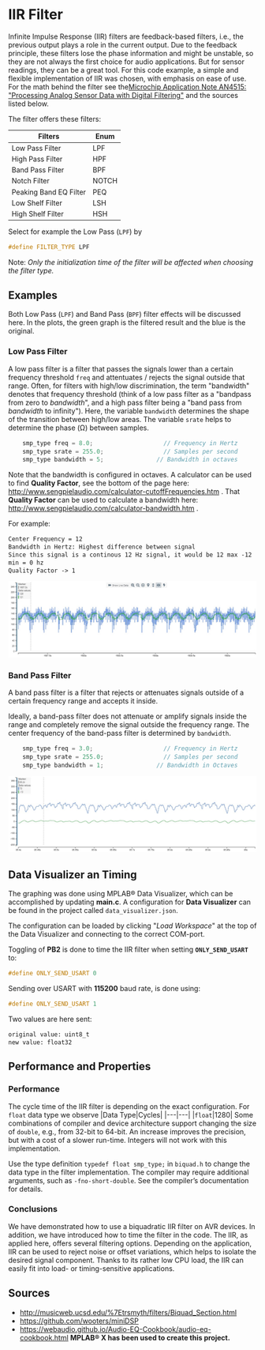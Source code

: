 
# IIR Filter

Infinite Impulse Response (IIR) filters are feedback-based filters, i.e., the previous output plays a role in the current output. Due to the feedback principle, these filters lose the phase information and might be unstable, so they are not always the first choice for audio applications. But for sensor readings, they can be a great tool. For this code example, a simple and flexible implementation of IIR was chosen, with emphasis on ease of use.
For the math behind the filter see the[Microchip Application Note AN4515: "Processing Analog Sensor Data with Digital Filtering"](https://ww1.microchip.com/downloads/en/Appnotes/ProcessAnalogSensorDataDigitalFiltering-DS00004515.pdf) and the sources listed below.


The filter offers these filters:

Filters                  | Enum                     |
-----------------------  | -----------------------  | 
Low Pass Filter          | LPF                      |
High Pass Filter         | HPF                      |
Band Pass Filter         | BPF                      |
Notch Filter             | NOTCH                    |
Peaking Band EQ Filter   | PEQ                      |
Low Shelf Filter         | LSH                      |
High Shelf Filter        | HSH                      |

Select for example the Low Pass (`LPF`) by

```c
#define FILTER_TYPE LPF
```
Note: *Only the initialization time of the filter will be affected when choosing the filter type.*



## Examples
Both Low Pass (`LPF`) and Band Pass (`BPF`) filter effects will be discussed here. In the plots, the green graph is the filtered result and the blue is the original. 

### Low Pass Filter
A low pass filter is a filter that passes the signals lower than a certain frequency threshold `freq` and attentuates / rejects the signal outside that range. Often, for filters with high/low discrimination, the term "bandwidth" denotes that frequency threshold (think of a low pass filter as a "bandpass from zero to _bandwidth_", and a high pass filter being a "band pass from _bandwidth_ to infinity"). Here, the variable `bandwidth` determines the shape of the transition between high/low areas. 
The variable `srate` helps to determine the phase (Ω) between samples.


```c
    smp_type freq = 8.0;                    // Frequency in Hertz
    smp_type srate = 255.0;                 // Samples per second
    smp_type bandwidth = 5;               // Bandwidth in octaves
```
Note that the bandwidth is configured in octaves. 
A calculator can be used to find **Quality Factor**, see the bottom of the page here:
http://www.sengpielaudio.com/calculator-cutoffFrequencies.htm
.
That **Quality Factor** can be used to calculate a bandwidth here:
http://www.sengpielaudio.com/calculator-bandwidth.htm .

For example:
```
Center Frequency = 12
Bandwidth in Hertz: Highest difference between signal 
Since this signal is a continous 12 Hz signal, it would be 12 max -12 min = 0 hz
Quality Factor -> 1
```
![Low Pass Filter](images/lpf_audio.jpg)


### Band Pass Filter

A band pass filter is a filter that rejects or attenuates signals outside of a certain frequency range and accepts it inside. 

Ideally, a band-pass filter does not attenuate or amplify signals inside the range and completely remove the signal outside the frequency range. The center frequency of the band-pass filter is determined by `bandwidth`.


```c
    smp_type freq = 3.0;                    // Frequency in Hertz
    smp_type srate = 255.0;                 // Samples per second
    smp_type bandwidth = 1;               // Bandwidth in Octaves
```

![Band Pass Filter](images/bpf_audio.jpg)


## Data Visualizer an Timing

The graphing was done using MPLAB® Data Visualizer, which can be accomplished by updating **main.c**.  A configuration for **Data Visualizer** can be found in the project called `data_visualizer.json`.

The configuration can be loaded by clicking "*Load Workspace*" at the top of the Data Visualizer and connecting to the correct COM-port.


Toggling of **PB2** is done to time the IIR filter when setting **`ONLY_SEND_USART`** to:
```c
#define ONLY_SEND_USART 0
```

Sending over USART with **115200** baud rate, is done using:
```c
#define ONLY_SEND_USART 1
```
Two values are here sent:
```
original value: uint8_t
new value: float32
```
## Performance and Properties
### Performance
The cycle time of the IIR filter is depending on the exact configuration. For `float` data type we observe
|Data Type|Cycles|
|---|---|
|`float`|1280|
Some combinations of compiler and device architecture support changing the size of `double`, e.g., from 32-bit to 64-bit. An increase improves the precision, but with a cost of a slower run-time. Integers will not work with this implementation.

Use the type definition `typedef float smp_type;` in `biquad.h` to change the data type in the filter implementation. The compiler may require additional arguments, such as `-fno-short-double`. See the compiler’s documentation for details.

### Conclusions
We have demonstrated how to use a biquadratic IIR filter on AVR devices. In addition, we have introduced how to time the filter in the code. The IIR, as applied here, offers several filtering options. Depending on the application, IIR can be used to reject noise or offset variations, which helps to isolate the desired signal component. Thanks to its rather low CPU load, the IIR can easily fit into load- or timing-sensitive applications.

## Sources
- http://musicweb.ucsd.edu/%7Etrsmyth/filters/Biquad_Section.html
- https://github.com/wooters/miniDSP 
- https://webaudio.github.io/Audio-EQ-Cookbook/audio-eq-cookbook.html
**MPLAB® X has been used to create this project.**
